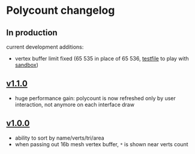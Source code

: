 # Polycount changelog

## In production

current development additions:
- vertex buffer limit fixed (65 535 in place of 65 536, [testfile](https://github.com/Vinc3r/BlenderScripts/blob/master/_testFiles_/16b-mesh-vertex-buffer-limitation.glb) to play with [sandbox](https://sandbox.babylonjs.com/)) 

## [v1.1.0](https://github.com/Vinc3r/Polycount/releases/tag/v1.1.0)

- huge performance gain: polycount is now refreshed only by user interaction, not anymore on each interface draw

## [v1.0.0](https://github.com/Vinc3r/Polycount/releases/tag/v1.0.0)

- ability to sort by name/verts/tri/area
- when passing out 16b mesh vertex buffer, `*` is shown near verts count

